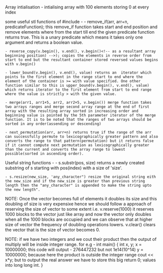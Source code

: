 Array intialisation - intialising array with 100 elements storing 0 at every index
	<!-- int *arr = new int[100]{0};  -->

some useful stl functions of #include<algorithm> - 
	- remove_if(arr<!-- (start position) -->, arr+n<!-- (end position) -->, predicateFunction); this remove_if function takes start and end position and remove elements where from the start till end the given predicate function returns true. This is a unary predicate which means it takes only one argument and returns a boolean value.

	- reverse_copy(v.begin(), v.end(), v.begin()<!-- as a resultant array beginning position) -->); copies the elements in reverse order from start to end but the resultant container stored reversed values begins with v.begin()

	- lower_bound(v.begin(), v.end(), value) returns an  iterator which points to the first element in the range start to end where the element of the container is >= with value specified. One other function similar to this is upper_bound(v.begin(), v.end(), value) which returns iterator to the first element from start to end range where the value is strictly > with the given value.

	- merge(arr1, arr1+5, arr2, arr2+5, v.begin()) merge function takes two arrays ranges and merge second array range at the end of first array with the resulting array sorted in increasing order and beginning value is pointed by the 5th parameter iterator of the merge function. It is to be noted that the ranges of two arrays should be sorted in any order(assending or descending)

	- next_permutation(arr, arr+n) returns true if the range of the arr can successfully permute to lexicographically greater pattern and also converts the range to that pattern(permutation) but it returns false if it cannot compute next permutation as lexicographically greater than the current and converts the array range to lowest possible(sorted in ascending order).


Useful string functions - 
	- s.substr(pos, size) returns a newly created substring of s starting with pos(index) with a size of 'size'.

	- s.resize(new_size, 'any_character") resize the original string eith the new_size and if the new_size is greater than previous string length then the "any_character" is appended to make the string upto the new length".


NOTE: Once the vector becomes full of elements it doubles its size and this doubling of size is very expensixe hence we should follow a approach of reserving the size of vector to some extent i.e. v.reserve(1000) it reserves 1000 blocks to the vector just like array and now the vector only doubles when all the 1000 blocks are occupied and we can observe that at higher size of vector the frequency of doubling operations lowers. 
v.clear() clears the vector that is the size of vector becomes 0.

NOTE: if we have two integers and we cout their product then the output of multiply will be inside integer range. for e.g - 
int main() {
	int x, y;
	x = 10000000;    this code will output - 276447232 but not 1e14(10^14) 
	y = 10000000;    because here the product is outside the integer range
	cout << x*y;     but to output the real answer we have to store this big
	return 0;        values into long long int.
}